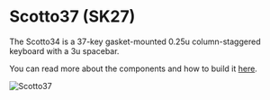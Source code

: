 # Scotto37 (SK27)

The Scotto34 is a 37-key gasket-mounted 0.25u column-staggered keyboard with a 3u spacebar.

You can read more about the components and how to build it [here](https://scottokeebs.com/blogs/keyboards/Scotto37-handwired-keyboard).

![Scotto37](https://user-images.githubusercontent.com/8194147/205760764-cce990f6-0c81-4971-ae52-ec44b2bc3c33.jpg)
